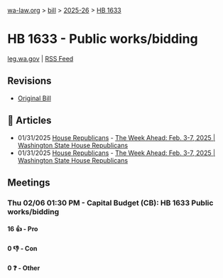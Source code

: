[wa-law.org](/) > [bill](/bill/) > [2025-26](/bill/2025-26/) > [HB 1633](/bill/2025-26/hb/1633/)

# HB 1633 - Public works/bidding
[leg.wa.gov](https://app.leg.wa.gov/billsummary?BillNumber=1633&Year=2025&Initiative=false) | [RSS Feed](./rss.xml)

## Revisions
* [Original Bill](1/)

## 📰 Articles
* 01/31/2025 [House Republicans](/org/house_republicans/) - [The Week Ahead: Feb. 3-7, 2025 | Washington State House Republicans](http://houserepublicans.wa.gov/week/the-week-ahead-feb-3-7-2025/#:~:text=HB%201633)
* 01/31/2025 [House Republicans](/org/house_republicans/) - [The Week Ahead: Feb. 3-7, 2025 | Washington State House Republicans](https://houserepublicans.wa.gov/week/the-week-ahead-feb-3-7-2025/#:~:text=HB%201633)

## Meetings
### Thu 02/06 01:30 PM - Capital Budget (CB): HB 1633 Public works/bidding
#### 16 👍 - Pro

#### 0 👎 - Con

#### 0 ❓ - Other
